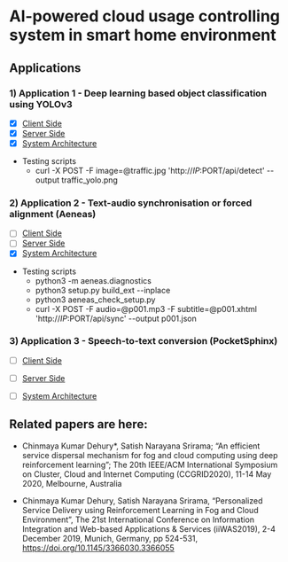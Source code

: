 # AI-powered cloud usage controlling system in smart home environment

## Applications

### 1) Application 1 - Deep learning based object classification using YOLOv3
- [x] [Client Side](/app1/app1_client/)
- [x] [Server Side](/app1/app1_server/)
- [x] [System Architecture](/app1/app1.png)
- Testing scripts
	- curl -X POST -F image=@traffic.jpg 'http://$IP:$PORT/api/detect' --output traffic_yolo.png

### 2) Application 2 - Text-audio synchronisation or forced alignment (Aeneas)
- [ ] [Client Side](/app2/app2_client/)
- [ ] [Server Side](/app2/app2_server/)
- [x] [System Architecture](/app2/app2.png)
- Testing scripts
	- python3 -m aeneas.diagnostics
	- python3 setup.py build_ext --inplace
	- python3 aeneas_check_setup.py
	- curl -X POST -F audio=@p001.mp3 -F subtitle=@p001.xhtml 'http://$IP:$PORT/api/sync' --output p001.json

### 3) Application 3 - Speech-to-text conversion (PocketSphinx)
- [ ] [Client Side](/app3/app3_client/)
- [ ] [Server Side](/app3/app3_server/)
- [ ] [System Architecture](/app3/app3.png)



## Related papers are here:

- Chinmaya Kumar Dehury*, Satish Narayana Srirama; “An efficient service dispersal mechanism for fog and cloud computing using deep reinforcement learning”; The 20th IEEE/ACM International Symposium on Cluster, Cloud and Internet Computing (CCGRID2020), 11-14 May 2020, Melbourne, Australia

- Chinmaya Kumar Dehury, Satish Narayana Srirama, “Personalized Service Delivery using Reinforcement Learning in Fog and Cloud Environment”, The 21st International Conference on Information Integration and Web-based Applications & Services (iiWAS2019), 2-4 December 2019, Munich, Germany, pp 524-531, https://doi.org/10.1145/3366030.3366055
